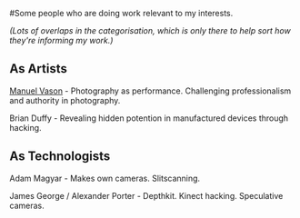 #Some people who are doing work relevant to my interests. 

*(Lots of overlaps in the categorisation, which is only there to help sort how they're informing my work.)*

## As Artists

[Manuel Vason](http://manuelvason.com) - Photography as performance. Challenging professionalism and authority in photography. 

Brian Duffy - Revealing hidden potention in manufactured devices through hacking.

## As Technologists

Adam Magyar - Makes own cameras. Slitscanning.

James George / Alexander Porter - Depthkit. Kinect hacking. Speculative cameras. 


